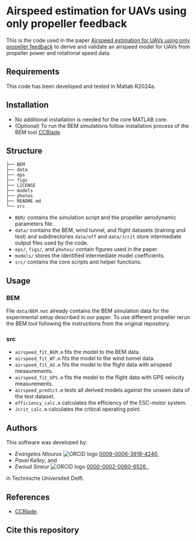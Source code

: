 # Airspeed estimation for UAVs using only propeller feedback

This is the code used in the paper [Airspeed estimation for UAVs using only propeller feedback](https://arxiv.org/abs/2507.03456) to derive and validate an airspeed model for UAVs from propeller power and rotational speed data.

## Requirements
This code has been developed and tested in Matlab R2024a.

## Installation
- No additional installation is needed for the core MATLAB core.
- (Optional) To run the BEM simulations follow installation process of the BEM tool [CCBlade](https://github.com/WISDEM/CCBlade).


## Structure
``` shell
├── BEM
├── data
├── eps
├── figs
├── LICENSE
├── models
├── photos
├── README.md
└── src
```

- `BEM/` contains the simulation script and the propeller aerodynamic parameters file.
- `data/` contains the BEM, wind tunnel, and flight datasets (training and test) and subdirectories `data/eff` and `data/Jcrit` store intermediate output files used by the code.
- `eps/`, `figs/`, and `photos/` contain figures used in the paper.
- `models/` stores the identified intermediate model coefficients.
- `src/` contains the core scripts and helper functions.


## Usage

### BEM
File `data/BEM.mat` already contains the BEM simulation data for the experimental setup described in our paper. To use different propeller rerun the BEM tool following the instructions from the original repository.

### src
- `airspeed_fit_BEM.m` fits the model to the BEM data.
- `airspeed_fit_WT.m` fits the model to the wind tunnel data.
- `airspeed_fit_AS.m` fits the model to the flight data with airspeed measurements.
- `airspeed_fit_GPS.m` fits the model to the flight data with GPS velocity measurements.
- `airspeed_predict.m` tests all derived models against the unseen data of the test dataset.
- `efficiency_calc.m` calculates the efficiency of the ESC-motor system.
- `Jcrit_calc.m` calculates the critical operating point.

## Authors
This software was developed by:
- *Evangelos Ntouros* ![ORCID logo](https://info.orcid.org/wp-content/uploads/2019/11/orcid_16x16.png) [0009-0006-3918-4240](https://orcid.org/0009-0006-3918-4240),
- *Pavel Kelley*, and
- *Ewoud Smeur* ![ORCID logo](https://info.orcid.org/wp-content/uploads/2019/11/orcid_16x16.png) [0000-0002-0060-6526
](https://orcid.org/0000-0002-0060-6526),

in Technische Universiteit Delft.

## References
- [CCBlade](https://github.com/WISDEM/CCBlade).

## Cite this repository
